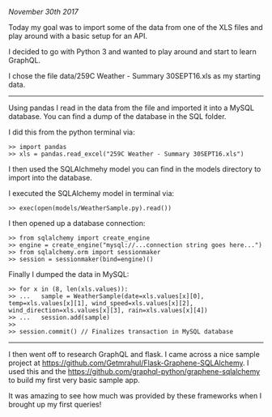 *November 30th 2017*

Today my goal was to import some of the data from one of 
the XLS files and play around with a basic setup for an API.

I decided to go with Python 3 and wanted to play around
and start to learn GraphQL.

I chose the file data/259C Weather - Summary 30SEPT16.xls
as my starting data.

---

Using pandas I read in the data from the file and imported
it into a MySQL database. You can find a dump of the 
database in the SQL folder.

I did this from the python terminal via:
```
>> import pandas
>> xls = pandas.read_excel("259C Weather - Summary 30SEPT16.xls")
```

I then used the SQLAlchmehy model you can find in the
models directory to import into the database.

I executed the SQLAlchemy model in terminal via:
```
>> exec(open(models/WeatherSample.py).read())
```

I then opened up a database connection:
```
>> from sqlalchemy import create_engine
>> engine = create_engine("mysql://...connection string goes here...")
>> from sqlalchemy.orm import sessionmaker
>> session = sessionmaker(bind=engine)()
```


Finally I dumped the data in MySQL:
```
>> for x in (8, len(xls.values)):
>> ...   sample = WeatherSample(date=xls.values[x][0], temp=xls.values[x][1], wind_speed=xls.values[x][2], wind_direction=xls.values[x][3], rain=xls.values[x][4])
>> ...   session.add(sample)
>>
>> session.commit() // Finalizes transaction in MySQL database
```

---

I then went off to research GraphQL and flask. I came across
a nice sample project at https://github.com/Getmrahul/Flask-Graphene-SQLAlchemy.
I used this and the https://github.com/graphql-python/graphene-sqlalchemy to
build my first very basic sample app.

It was amazing to see how much was provided by these frameworks
when I brought up my first queries!